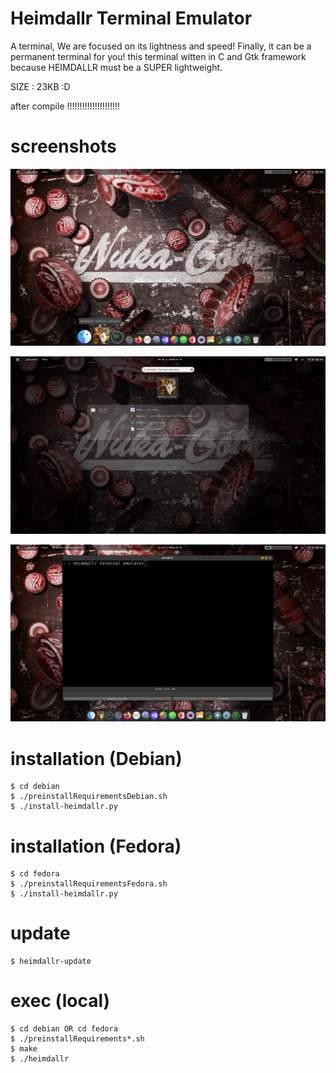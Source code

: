 # Heimdallr Terminal Emulator

A terminal,
We are focused on its lightness and speed!
Finally, it can be a permanent terminal for you!
this terminal witten in C and Gtk framework
because HEIMDALLR must be a SUPER lightweight.


SIZE : 23KB :D


after compile !!!!!!!!!!!!!!!!!!!!!


# screenshots

![screenshots](screenshots/1.png)

![screenshots](screenshots/2.png)

![screenshots](screenshots/3.png)


# installation (Debian)
    $ cd debian
    $ ./preinstallRequirementsDebian.sh
    $ ./install-heimdallr.py


# installation (Fedora)
    $ cd fedora
    $ ./preinstallRequirementsFedora.sh
    $ ./install-heimdallr.py


# update
    $ heimdallr-update

# exec (local)
    $ cd debian OR cd fedora
    $ ./preinstallRequirements*.sh
    $ make
    $ ./heimdallr


